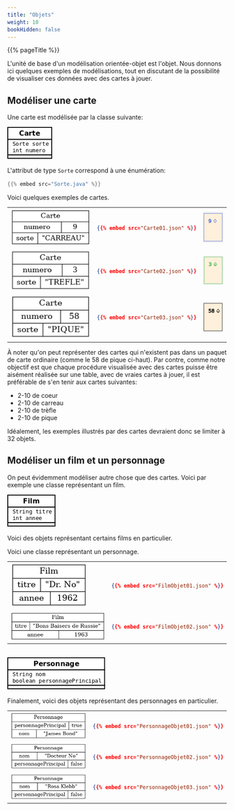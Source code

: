 ```yaml
---
title: "Objets"
weight: 10
bookHidden: false
---
```


{{% pageTitle %}}

L'unité de base d'un modélisation orientée-objet est l'objet.  Nous donnons ici
quelques exemples de modélisations, tout en discutant de la possibilité de
visualiser ces données avec des cartes à jouer.

## Modéliser une carte

Une carte est modélisée par la classe suivante:

<img class="figure" src="Carte.png">

L'attribut de type `Sorte` correspond à une énumération:

```java
{{% embed src="Sorte.java" %}}
```

Voici quelques exemples de cartes.


<table>

<tr>
<td>
<img class="figure" src="Carte01.png">
</td>
<td>

```json
{{% embed src="Carte01.json" %}}
```

</td>
<td>
<img class="figure" src="Carte01_visualisation.png">
</td>
</tr>


<tr>
<td>
<img class="figure" src="Carte02.png">
</td>
<td>

```json
{{% embed src="Carte02.json" %}}
```

</td>
<td>
<img class="figure" src="Carte02_visualisation.png">
</td>

</tr>


<tr>
<td>
<img class="figure" src="Carte03.png">
</td>
<td>

```json
{{% embed src="Carte03.json" %}}
```

</td>
<td>
<img class="figure" src="Carte03_visualisation.png">
</td>

</tr>


</table>

À noter qu'on peut représenter des cartes qui n'existent pas dans un paquet de carte ordinaire (comme le 58 de pique ci-haut).
Par contre, comme notre objectif est que chaque procédure visualisée avec des cartes puisse être aisément réalisée sur une table, avec de vraies cartes à jouer, 
il est préférable de s'en tenir aux cartes suivantes:

* 2-10 de coeur
* 2-10 de carreau
* 2-10 de trèfle
* 2-10 de pique

Idéalement, les exemples illustrés par des cartes devraient donc se limiter à 32 objets.

## Modéliser un film et un personnage

On peut évidemment modéliser autre chose que des cartes.
Voici par exemple une classe représentant un film.

<img class="figure" src="FilmObjet.png">

Voici des objets représentant certains films en particulier.

<table>

<tr>
<td>

<img class="figure" src="FilmObjet01.png"/>

</td>

<td>

```json
{{% embed src="FilmObjet01.json" %}}
```

</td>
</tr>

<tr>
<td>

<img class="figure" src="FilmObjet02.png"/>

</td>

<td>

```json
{{% embed src="FilmObjet02.json" %}}
```

</td>
</tr>


Voici une classe représentant un personnage.


</table>

<br>

<img class="figure" src="PersonnageObjet.png">

Finalement, voici des objets représentant des personnages en particulier.

<table>

<tr>
<td>

<img class="figure" src="PersonnageObjet01.png"/>

</td>

<td>

```json
{{% embed src="PersonnageObjet01.json" %}}
```

</td>
</tr>

<tr>
<td>

<img class="figure" src="PersonnageObjet02.png"/>

</td>

<td>

```json
{{% embed src="PersonnageObjet02.json" %}}
```

</td>
</tr>

<tr>
<td>

<img class="figure" src="PersonnageObjet03.png"/>

</td>

<td>

```json
{{% embed src="PersonnageObjet03.json" %}}
```

</td>
</tr>



</table>

